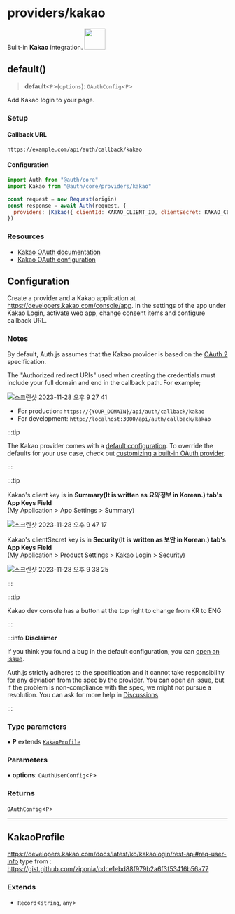 # providers/kakao

<div style={{backgroundColor: "#000", display: "flex", justifyContent: "space-between", color: "#fff", padding: 16}}>
<span>Built-in <b>Kakao</b> integration.</span>
<a href="https://www.kakaocorp.com/page/">
  <img style={{display: "block"}} src="https://authjs.dev/img/providers/kakao.svg" height="48" width="48"/>
</a>
</div>

## default()

> **default**\<`P`\>(`options`): `OAuthConfig`\<`P`\>

Add Kakao login to your page.

### Setup

#### Callback URL
```
https://example.com/api/auth/callback/kakao
```

#### Configuration
```js
import Auth from "@auth/core"
import Kakao from "@auth/core/providers/kakao"

const request = new Request(origin)
const response = await Auth(request, {
  providers: [Kakao({ clientId: KAKAO_CLIENT_ID, clientSecret: KAKAO_CLIENT_SECRET })],
})
```

### Resources

 - [Kakao OAuth documentation](https://developers.kakao.com/product/kakaoLogin)
 - [Kakao OAuth configuration](https://developers.kakao.com/docs/latest/en/kakaologin/common)

## Configuration
Create a provider and a Kakao application at https://developers.kakao.com/console/app. In the settings of the app under Kakao Login, activate web app, change consent items and configure callback URL.

### Notes

By default, Auth.js assumes that the Kakao provider is
based on the [OAuth 2](https://www.rfc-editor.org/rfc/rfc6749.html) specification.

The "Authorized redirect URIs" used when creating the credentials must include your full domain and end in the callback path. For example;

![스크린샷 2023-11-28 오후 9 27 41](https://github.com/nextauthjs/next-auth/assets/66895208/7d4c2df6-45a6-4937-bb10-4b47c987bff4)

- For production: `https://{YOUR_DOMAIN}/api/auth/callback/kakao`
- For development: `http://localhost:3000/api/auth/callback/kakao`

:::tip

The Kakao provider comes with a [default configuration](https://github.com/nextauthjs/next-auth/blob/main/packages/core/src/providers/kakao.ts).
To override the defaults for your use case, check out [customizing a built-in OAuth provider](https://authjs.dev/guides/providers/custom-provider#override-default-options).

:::

:::tip

Kakao's client key is in **Summary(It is written as 요약정보 in Korean.) tab's App Keys Field**  
(My Application > App Settings > Summary)  

![스크린샷 2023-11-28 오후 9 47 17](https://github.com/nextauthjs/next-auth/assets/66895208/a87e5705-26b9-4f83-99d7-6df097a3632c)

Kakao's clientSecret key is in **Security(It is written as 보안 in Korean.) tab's App Keys Field**  
(My Application > Product Settings > Kakao Login > Security)  

![스크린샷 2023-11-28 오후 9 38 25](https://github.com/nextauthjs/next-auth/assets/66895208/6a763921-4f70-40f4-a3e1-9abc78276d45)

:::

:::tip

Kakao dev console has a button at the top right to change from KR to ENG

:::

:::info **Disclaimer**

If you think you found a bug in the default configuration, you can [open an issue](https://authjs.dev/new/provider-issue).

Auth.js strictly adheres to the specification and it cannot take responsibility for any deviation from
the spec by the provider. You can open an issue, but if the problem is non-compliance with the spec,
we might not pursue a resolution. You can ask for more help in [Discussions](https://authjs.dev/new/github-discussions).

:::

### Type parameters

• **P** extends [`KakaoProfile`](kakao.md#kakaoprofile)

### Parameters

• **options**: `OAuthUserConfig`\<`P`\>

### Returns

`OAuthConfig`\<`P`\>

***

## KakaoProfile

https://developers.kakao.com/docs/latest/ko/kakaologin/rest-api#req-user-info
type from : https://gist.github.com/ziponia/cdce1ebd88f979b2a6f3f53416b56a77

### Extends

- `Record`\<`string`, `any`\>
